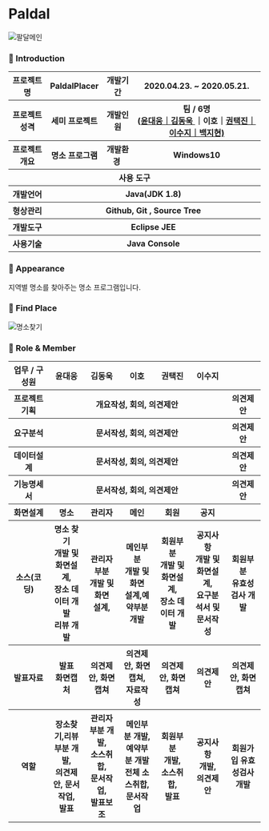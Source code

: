 ﻿# Paldal
 ![팔달메인](https://user-images.githubusercontent.com/65211288/85103171-231ddf00-b241-11ea-9bad-72d80eb58162.jpg)


### 👋 Introduction

<table>
    <tr>
        <th>프로젝트 명 </th>
        <th>PaldalPlacer</th>
        <th>개발기간</th>
        <th>2020.04.23. ~ 2020.05.21.</th>
    </tr>
    <tr>
        <th>프로젝트 성격</th>
        <th>세미 프로젝트</th>
        <th>개발인원</th>
        <th>팀 / 6명<br>
          (<a href="https://github.com/moods2">윤대웅｜<a href="https://github.com/kdw0725">김동욱 </a>｜이호｜<a href="https://github.com/ktj4732"</a>권택진｜이수지｜백지현)
      </th>
    </tr>
      <tr>
        <th>프로젝트 개요</th>
        <th>명소 프로그램</th>
        <th>개발환경&nbsp;</th>
        <th>Windows10</th>
    </tr>
    <tr>
        <th colspan="5">사용 도구</th>
    </tr>  
    <tr>
        <th>개발언어</th>
        <th colspan="3">Java(JDK 1.8) </th>
    </tr>
    <tr>
        <th>형상관리</th>
        <th colspan="3">Github, Git , Source Tree</th>
    </tr>
    <tr>
        <th>개발도구</th>
        <th colspan="3">Eclipse JEE</th>
    </tr>
    <tr>
        <th>사용기술</th>
        <th colspan="3">Java Console</th>
    </tr>
</table>

### 📼 Appearance

지역별 명소를 찾아주는 명소 프로그램입니다.

 ### 👋 Find Place
 ![명소찾기](https://user-images.githubusercontent.com/65211288/85102349-6d9e5c00-b23f-11ea-8284-ffa4c9a3a326.gif)


### 📑 Role & Member


<table>
    <tr>
        <th width="16%">업무 / 구성원</th>
        <th width="14%">윤대웅</th><th width="14%">김동욱</th><th width="14%">이호</th><th width="14%">권택진</th><th width="14%">이수지</th><th width="14%"></th>         
    </tr>
    <tr>
        <th>프로젝트 기획</th>
        <th colspan="5">개요작성, 회의, 의견제안</th>
        <th colspan="1">의견제안</th>
    </tr>
    <tr>
        <th>요구분석</th>
        <th colspan="5">문서작성, 회의, 의견제안</th>
        <th colspan="1">의견제안</th>
    </tr>
    <tr>
        <th>데이터설계</th>
        <th colspan="5">문서작성, 회의, 의견제안</th>
        <th colspan="1">의견제안</th>
    </tr>
    <tr>
        <th>기능명세서</th>
        <th colspan="5">문서작성, 회의, 의견제안</th>
        <th colspan="1">의견제안</th>
    </tr>
    <tr>
        <th>화면설계</th>
        <th>명소</th>
        <th>관리자</th>
        <th>메인</th>
        <th>회원</th>
        <th>공지</th>  
        <th></th>    
    <tr>
        <th>소스(코딩)</th>
        <th>명소 찾기<br>개발 및 화면설계,<br>장소 데이터 개발<br> 리뷰 개발</th>
        <th>관리자부분 <br>개발 및 화면<br>설계, </th>
        <th>메인부분 <br>개발 및 화면<br>설계,예약부분 개발<br 전체 소스 취합 <br>
        <th>회원부분<br>개발 및 화면설계, <br>장소 데이터 개발</th>
        <th>공지사항<Br>개발 및 화면설계, <br>요구분석서 및 문서작성</th>
        <th>회원부분 <br>유효성검사 개발 </th>
    </tr>
    <tr>
        <th>발표자료</th>
        <th>발표 <br>화면캡처</th>
        <th>의견제안, 화면캡쳐</th>
        <th>의견제안, 화면캡쳐,<br> 자료작성</th>
        <th>의견제안, 화면캡쳐</th>
        <th>의견제안</th>
        <th>의견제안, 화면캡쳐</th>
    </tr>
    <tr>
        <th>역할</th>
        <th>장소찾기,리뷰<br> 부분 개발, <br>의견제안, 문서작업, <br>발표</th>
        <th>관리자<br> 부분 개발, <br>소스취합, <br>문서작업, <br>발표보조</th>
        <th>메인부분 개발, <br>예약부분 개발<br>전체 소스취합, 문서작업 <br></th>
        <th>회원부분<br> 개발, <br>소스취합, <br>발표</th>
        <th>공지사항<br> 개발,  <br>의견제안</th>
        <th>회원가입 유효성검사개발</th>
    </tr>
</table>
